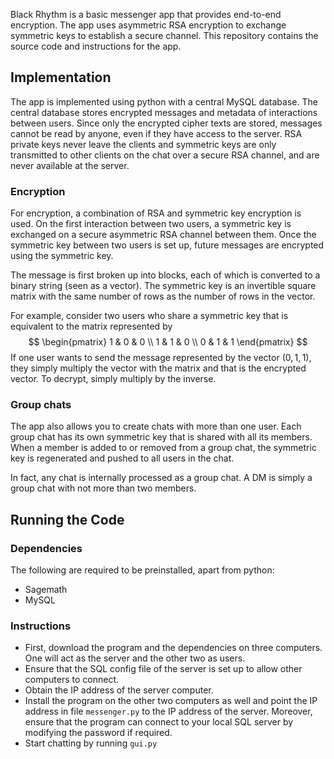 Black Rhythm is a basic messenger app that provides end-to-end encryption. The app uses asymmetric RSA encryption to exchange 
symmetric keys to establish a secure channel. This repository contains the source code and instructions for the app.

## Implementation
The app is implemented using python with a central MySQL database. The central database stores encrypted messages and metadata of interactions between 
users. Since only the encrypted cipher texts are stored, messages cannot be read by anyone, even if they have access to the server. RSA private keys
never leave the clients and symmetric keys are only transmitted to other clients on the chat over a secure RSA channel, and are never available at
the server.

### Encryption
For encryption, a combination of RSA and symmetric key encryption is used. On the first interaction between two users, 
a symmetric key is exchanged on a secure asymmetric RSA channel between them. Once the symmetric key between two users is set up, 
future messages are encrypted using the symmetric key. 

The message is first broken up into blocks, each of which is converted to a binary string (seen as a vector). The symmetric key is 
an invertible square matrix with the same number of rows as the number of rows in the vector. 

For example, consider two users who share a symmetric key that is equivalent to the matrix represented by
$$
\begin{pmatrix}
1 & 0 & 0 \\
1 & 1 & 0 \\
0 & 1 & 1
\end{pmatrix}
$$
If one user wants to send the message represented by the vector $(0, 1, 1)$, they simply multiply the vector with the matrix and that is the encrypted vector. To decrypt, simply multiply by the inverse.

### Group chats
The app also  allows you to create chats with more than one user. Each group chat has its own symmetric key 
that is shared with all its members. When a member is added to or removed from a group chat, the symmetric key is regenerated
and pushed to all users in the chat.

In fact, any chat is internally processed as a group chat. A DM is simply a group chat with not more than two members.

## Running the Code
### Dependencies
The following are required to be preinstalled, apart from python:
- Sagemath
- MySQL
### Instructions
- First, download the program and the dependencies on three computers. One will act as the server and the other two as users.
- Ensure that the SQL config file of the server is set up to allow other computers to connect. 
- Obtain the IP address of the server computer.
- Install the program on the other two computers as well and point the IP address in file `messenger.py` to the IP address of the server. Moreover, ensure that the program can connect to your local SQL server by modifying the password if required.
- Start chatting by running `gui.py`

